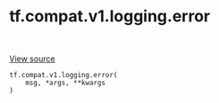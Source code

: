 <div itemscope itemtype="http://developers.google.com/ReferenceObject">
<meta itemprop="name" content="tf.compat.v1.logging.error" />
<meta itemprop="path" content="Stable" />
</div>

# tf.compat.v1.logging.error

<!-- Insert buttons and diff -->

<table class="tfo-notebook-buttons tfo-api nocontent" align="left">

</table>

<a target="_blank" class="external" href="/code/stable/tensorflow/python/platform/tf_logging.py">View source</a>






<pre class="devsite-click-to-copy prettyprint lang-py tfo-signature-link">
<code>tf.compat.v1.logging.error(
    msg, *args, **kwargs
)
</code></pre>



<!-- Placeholder for "Used in" -->
